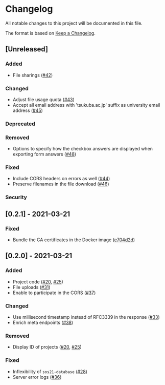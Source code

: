 # Changelog

All notable changes to this project will be documented in this file.

The format is based on [Keep a Changelog](https://keepachangelog.com/en/1.0.0/).

## [Unreleased]

### Added

- File sharings ([#42](https://github.com/sohosai/sos21-backend/pull/42))

### Changed

- Adjust file usage quota ([#43](https://github.com/sohosai/sos21-backend/pull/43))
- Accept all email address with 'tsukuba.ac.jp' suffix as university email address ([#45](https://github.com/sohosai/sos21-backend/pull/45))

### Deprecated
### Removed

- Options to specify how the checkbox answers are displayed when exporting form answers ([#48](https://github.com/sohosai/sos21-backend/pull/48))

### Fixed

- Include CORS headers on errors as well ([#44](https://github.com/sohosai/sos21-backend/pull/44))
- Preserve filenames in the file download ([#46](https://github.com/sohosai/sos21-backend/pull/46))

### Security

## [0.2.1] - 2021-03-21

### Fixed

- Bundle the CA certificates in the Docker image ([e704d2d](https://github.com/sohosai/sos21-backend/commit/e704d2dd4ebb11cf6a4c0ebf3c7199d63bfb4a9d))

## [0.2.0] - 2021-03-21

### Added

- Project code ([#20](https://github.com/sohosai/sos21-backend/pull/20), [#25](https://github.com/sohosai/sos21-backend/pull/25))
- File uploads ([#31](https://github.com/sohosai/sos21-backend/pull/31))
- Enable to participate in the CORS ([#37](https://github.com/sohosai/sos21-backend/pull/37))

### Changed

- Use millisecond timestamp instead of RFC3339 in the response ([#33](https://github.com/sohosai/sos21-backend/pull/33))
- Enrich meta endpoints ([#38](https://github.com/sohosai/sos21-backend/pull/38/files))

### Removed

- Display ID of projects ([#20](https://github.com/sohosai/sos21-backend/pull/20), [#25](https://github.com/sohosai/sos21-backend/pull/25))

### Fixed

- Inflexibility of `sos21-database` ([#28](https://github.com/sohosai/sos21-backend/pull/28))
- Server error logs ([#36](https://github.com/sohosai/sos21-backend/pull/36))

